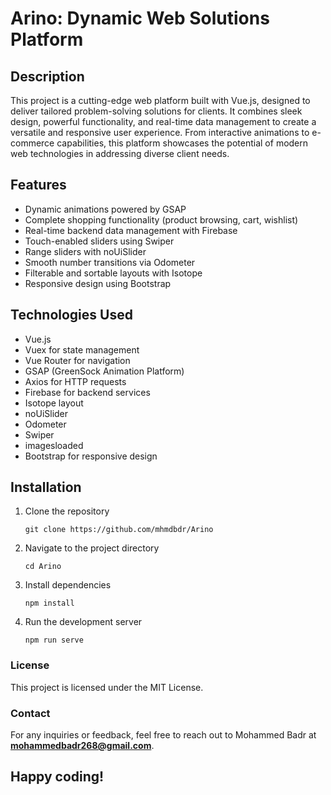 # Arino: Dynamic Web Solutions Platform

## Description

This project is a cutting-edge web platform built with Vue.js, designed to deliver tailored problem-solving solutions for clients. It combines sleek design, powerful functionality, and real-time data management to create a versatile and responsive user experience. From interactive animations to e-commerce capabilities, this platform showcases the potential of modern web technologies in addressing diverse client needs.

## Features

- Dynamic animations powered by GSAP
- Complete shopping functionality (product browsing, cart, wishlist)
- Real-time backend data management with Firebase
- Touch-enabled sliders using Swiper
- Range sliders with noUiSlider
- Smooth number transitions via Odometer
- Filterable and sortable layouts with Isotope
- Responsive design using Bootstrap

## Technologies Used

- Vue.js
- Vuex for state management
- Vue Router for navigation
- GSAP (GreenSock Animation Platform)
- Axios for HTTP requests
- Firebase for backend services
- Isotope layout
- noUiSlider
- Odometer
- Swiper
- imagesloaded
- Bootstrap for responsive design

## Installation

1. Clone the repository
   ```
   git clone https://github.com/mhmdbdr/Arino
   ```
2. Navigate to the project directory
   ```
   cd Arino
   ```
3. Install dependencies
   ```
   npm install
   ```
4. Run the development server
   ```
   npm run serve
   ```

### License
This project is licensed under the MIT License.

### Contact

For any inquiries or feedback, feel free to reach out to Mohammed Badr at **mohammedbadr268@gmail.com**.

## Happy coding!
